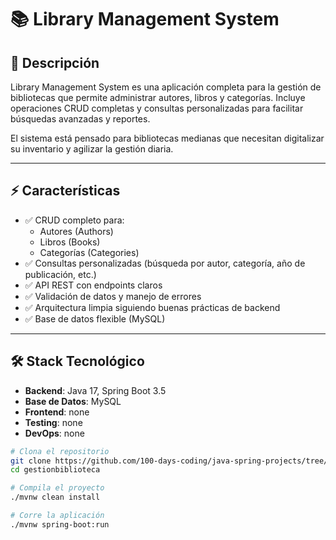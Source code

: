 # 📚 Library Management System

## 🎯 Descripción

Library Management System es una aplicación completa para la gestión de bibliotecas 
que permite administrar autores, libros y categorías. 
Incluye operaciones CRUD completas y consultas personalizadas para facilitar 
búsquedas avanzadas y reportes.

El sistema está pensado para bibliotecas medianas que necesitan digitalizar su inventario 
y agilizar la gestión diaria.

---

## ⚡ Características

- ✅ CRUD completo para:
  - Autores (Authors)
  - Libros (Books)
  - Categorías (Categories)
- ✅ Consultas personalizadas (búsqueda por autor, categoría, año de publicación, etc.)
- ✅ API REST con endpoints claros
- ✅ Validación de datos y manejo de errores
- ✅ Arquitectura limpia siguiendo buenas prácticas de backend
- ✅ Base de datos flexible (MySQL)

---

## 🛠️ Stack Tecnológico

- **Backend**: Java 17, Spring Boot 3.5
- **Base de Datos**: MySQL
- **Frontend**: none
- **Testing**: none
- **DevOps**: none

```bash
# Clona el repositorio
git clone https://github.com/100-days-coding/java-spring-projects/tree/05aaf955c769f4444f52c165fb3c122845f67e56/gestionbiblioteca/gestionbiblioteca
cd gestionbiblioteca

# Compila el proyecto
./mvnw clean install

# Corre la aplicación
./mvnw spring-boot:run
